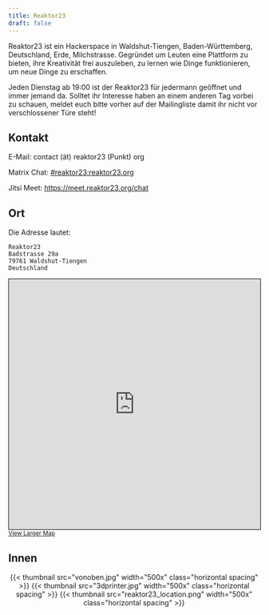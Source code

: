 ```yaml
---
title: Reaktor23
draft: false
---
```


Reaktor23 ist ein Hackerspace in Waldshut-Tiengen, Baden-Württemberg,
Deutschland, Erde, Milchstrasse. Gegründet um Leuten eine Plattform zu bieten,
ihre Kreativität frei auszuleben, zu lernen wie Dinge funktionieren, um neue
Dinge zu erschaffen.

Jeden Dienstag ab 19:00 ist der Reaktor23 für jedermann geöffnet und immer
jemand da. Solltet ihr Interesse haben an einem anderen Tag vorbei zu schauen,
meldet euch bitte vorher auf der Mailingliste damit ihr nicht vor
verschlossener Türe steht!

## Kontakt

E-Mail: contact (ät) reaktor23 (Punkt) org

Matrix Chat: [#reaktor23:reaktor23.org](https://matrix.to/#/#reaktor23:reaktor23.org)

Jitsi Meet: https://meet.reaktor23.org/chat

## Ort

Die Adresse lautet:

```
Reaktor23
Badstrasse 29a
79761 Waldshut-Tiengen
Deutschland
```

<iframe width="100%" height="500" frameborder="0" scrolling="no" marginheight="0" marginwidth="0" src="https://www.openstreetmap.org/export/embed.html?bbox=8.201551437377931%2C47.60436907348248%2C8.324289321899416%2C47.654230094973265&amp;layer=mapnik&amp;marker=47.629305530234%2C8.262920379638672" style="border: 1px solid black"></iframe><br/><small><a href="https://www.openstreetmap.org/?mlat=47.6293&amp;mlon=8.2629#map=14/47.6293/8.2629&amp;layers=N">View Larger Map</a></small>

## Innen

<p style="text-align: center;">
{{< thumbnail src="vonoben.jpg" width="500x" class="horizontal spacing" >}}
{{< thumbnail src="3dprinter.jpg" width="500x" class="horizontal spacing" >}}
{{< thumbnail src="reaktor23_location.png" width="500x" class="horizontal spacing" >}}
</p>
